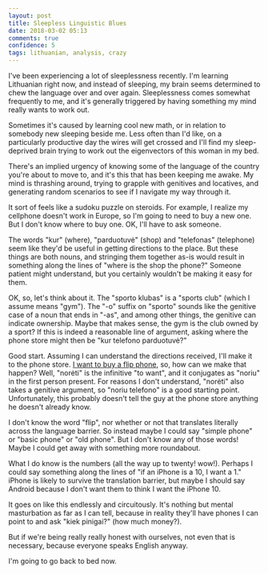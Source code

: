 ```yaml
---
layout: post
title: Sleepless Linguistic Blues
date: 2018-03-02 05:13
comments: true
confidence: 5
tags: lithuanian, analysis, crazy
---
```


I've been experiencing a lot of sleeplessness recently. I'm learning Lithuanian
right now, and instead of sleeping, my brain seems determined to chew the
language over and over again. Sleeplessness comes somewhat frequently to me, and
it's generally triggered by having something my mind really wants to work out.

Sometimes it's caused by learning cool new math, or in relation to somebody new
sleeping beside me. Less often than I'd like, on a particularly productive day
the wires will get crossed and I'll find my sleep-deprived brain trying to work
out the eigenvectors of this woman in my bed.

There's an implied urgency of knowing some of the language of the country you're
about to move to, and it's this that has been keeping me awake. My mind is
thrashing around, trying to grapple with genitives and locatives, and generating
random scenarios to see if I navigate my way through it.

It sort of feels like a sudoku puzzle on steroids. For example, I realize my
cellphone doesn't work in Europe, so I'm going to need to buy a new one. But I
don't know where to buy one. OK, I'll have to ask someone.

The words "kur" (where), "parduotuvė" (shop) and "telefonas" (telephone) seem
like they'd be useful in getting directions to the place. But these things are
both nouns, and stringing them together as-is would result in something along
the lines of "where is the shop the phone?" Someone patient might understand,
but you certainly wouldn't be making it easy for them.

OK, so, let's think about it. The "sporto klubas" is a "sports club" (which I
assume means "gym"). The "-o" suffix on "sporto" sounds like the genitive case
of a noun that ends in "-as", and among other things, the genitive can indicate
ownership. Maybe that makes sense, the gym is the club owned by a sport? If this
is indeed a reasonable line of argument, asking where the phone store might then
be "kur telefono parduotuvė?"

Good start. Assuming I can understand the directions received, I'll make it to
the phone store. [I want to buy a flip phone][dumb], so, how can we make that
happen? Well, "norėti" is the infinitive "to want", and it conjugates as "noriu"
in the first person present. For reasons I don't understand, "norėti" also takes
a genitive argument, so "noriu telefono" is a good starting point.
Unfortunately, this probably doesn't tell the guy at the phone store anything he
doesn't already know.

[dumb]: /blog/reflections-on-a-dumb-phone/

I don't know the word "flip", nor whether or not that translates literally
across the language barrier. So instead maybe I could say "simple phone" or
"basic phone" or "old phone". But I don't know any of those words! Maybe I could
get away with something more roundabout.

What I do know is the numbers (all the way up to twenty! wow!). Perhaps I could
say something along the lines of "if an iPhone is a 10, I want a 1." iPhone is
likely to survive the translation barrier, but maybe I should say Android
because I don't want them to think I want the iPhone 10.

It goes on like this endlessly and circuitously. It's nothing but mental
masturbation as far as I can tell, because in reality they'll have phones I can
point to and ask "kiek pinigai?" (how much money?).

But if we're being really really honest with ourselves, not even that is
necessary, because everyone speaks English anyway.

I'm going to go back to bed now.

